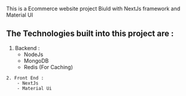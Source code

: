 This is a Ecommerce website project Biuld with NextJs framework and Material UI

## The Technologies built into this project are :
   1. Backend : 
        - NodeJs
        - MongoDB
        - Redis (For Caching)
        
    2. Front End :
        - NextJs
        - Material Ui 
        